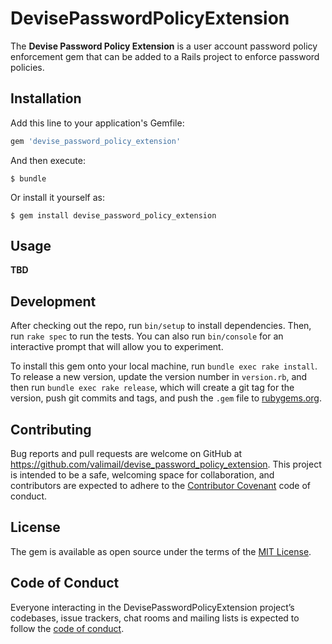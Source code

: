 # DevisePasswordPolicyExtension

The __Devise Password Policy Extension__ is a user account password policy enforcement gem that can be added to a Rails
project to enforce password policies.

## Installation

Add this line to your application's Gemfile:

```ruby
gem 'devise_password_policy_extension'
```

And then execute:

    $ bundle

Or install it yourself as:

    $ gem install devise_password_policy_extension

## Usage

__TBD__

## Development

After checking out the repo, run `bin/setup` to install dependencies. Then, run `rake spec` to run the tests. You can
also run `bin/console` for an interactive prompt that will allow you to experiment.

To install this gem onto your local machine, run `bundle exec rake install`. To release a new version, update the
version number in `version.rb`, and then run `bundle exec rake release`, which will create a git tag for the version,
push git commits and tags, and push the `.gem` file to [rubygems.org](https://rubygems.org).

## Contributing

Bug reports and pull requests are welcome on GitHub at https://github.com/valimail/devise_password_policy_extension.
This project is intended to be a safe, welcoming space for collaboration, and contributors are expected to adhere to the
[Contributor Covenant](http://contributor-covenant.org) code of conduct.

## License

The gem is available as open source under the terms of the [MIT License](https://opensource.org/licenses/MIT).

## Code of Conduct

Everyone interacting in the DevisePasswordPolicyExtension project’s codebases, issue trackers, chat rooms and mailing
lists is expected to follow the [code of conduct](https://github.com/[USERNAME]/devise_password_policy_extension/blob/master/CODE_OF_CONDUCT.md).
